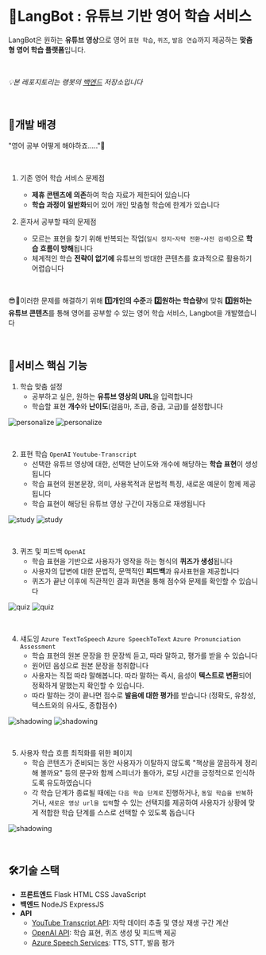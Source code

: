 # 🤖LangBot : 유튜브 기반 영어 학습 서비스

LangBot은 원하는 **유튜브 영상**으로 영어 `표현 학습`, `퀴즈`, `발음 연습`까지 제공하는 **맞춤형 영어 학습 플랫폼**입니다. 

<br>


*💡본 레포지토리는 랭봇의 <u>백엔드</u> 저장소입니다*

<br>



## 🎯개발 배경
"영어 공부 어떻게 해야하죠....."🥲

<br>

1. 기존 영어 학습 서비스 문제점
   - **제휴 콘텐츠에 의존**하여 학습 자료가 제한되어 있습니다
   - **학습 과정이 일반화**되어 있어 개인 맞춤형 학습에 한계가 있습니다

2. 혼자서 공부할 때의 문제점
   - 모르는 표현을 찾기 위해 반복되는 작업(`일시 정지`-`자막 전환`-`사전 검색`)으로 **학습 흐름이 방해**됩니다
   - 체계적인 학습 **전략이 없기에** 유튜브의 방대한 콘텐츠를 효과적으로 활용하기 어렵습니다

<br>

😎🙌이러한 문제를 해결하기 위해 **1️⃣개인의 수준**과 **2️⃣원하는 학습량**에 맞춰 **3️⃣원하는 유튜브 콘텐츠**를 통해 영어를 공부할 수 있는 영어 학습 서비스, Langbot을 개발했습니다

<br>


## 📌서비스 핵심 기능
1. 학습 맞춤 설정
   - 공부하고 싶은, 원하는 **유튜브 영상의 URL**을 입력합니다
   - 학습할 표현 **개수**와 **난이도**(걸음마, 초급, 중급, 고급)를 설정합니다
     
![personalize](./img/personalize-page.png)
![personalize](./img/personalize.gif)

<br>

2. 표현 학습 `OpenAI` `Youtube-Transcript`
   - 선택한 유튜브 영상에 대한, 선택한 난이도와 개수에 해당하는 **학습 표현**이 생성됩니다
   - 학습 표현의 원본문장, 의미, 사용목적과 문법적 특징, 새로운 예문이 함께 제공됩니다
   - 학습 표현이 해당된 유튜브 영상 구간이 자동으로 재생됩니다
     
 ![study](./img/study-page.png)
  ![study](./img/study.gif)

<br>

3. 퀴즈 및 피드백  `OpenAI`
   - 학습 표현을 기반으로 사용자가 영작을 하는 형식의 **퀴즈가 생성**됩니다
   - 사용자의 답변에 대한 문법적, 문맥적인 **피드백**과 유사표현을 제공합니다
   - 퀴즈가 끝난 이후에 직관적인 결과 화면을 통해 점수와 문제를 확인할 수 있습니다
     
![quiz](./img/quiz-page.png)
![quiz](./img/quiz.gif)

<br>

4. 섀도잉 `Azure TextToSpeech` `Azure SpeechToText` `Azure Pronunciation Assessment` 
   - 학습 표현의 원본 문장을 한 문장씩 듣고, 따라 말하고, 평가를 받을 수 있습니다
   - 원어민 음성으로 원본 문장을 청취합니다
   - 사용자는 직접 따라 말해봅니다. 따라 말하는 즉시, 음성이 **텍스트로 변환**되어 정확하게 말했는지 확인할 수 있습니다. 
   - 따라 말하는 것이 끝나면 점수로 **발음에 대한 평가**를 받습니다 (정확도, 유창성, 텍스트와의 유사도, 종합점수)
     
![shadowing](./img/shadowing-page.png)
![shadowing](./img/shadowing.gif)

<br>

5. 사용자 학습 흐름 최적화를 위한 페이지
   - 학습 콘텐츠가 준비되는 동안 사용자가 이탈하지 않도록 "책상을 깔끔하게 정리해 볼까요" 등의 문구와 함께 스피너가 돌아가, 로딩 시간을 긍정적으로 인식하도록 유도하였습니다
   - 각 학습 단계가 종료될 때에는 `다음 학습 단계로` 진행하거나, `동일 학습을 반복`하거나, `새로운 영상 url을 입력`할 수 있는 선택지를 제공하여 사용자가 상황에 맞게 적합한 학습 단계를 스스로 선택할 수 있도록 돕습니다
     
![shadowing](./img/user-friendly-page.png)

<br>

## 🛠️기술 스택
- **프론트엔드** Flask HTML CSS JavaScript
- **백엔드** NodeJS ExpressJS
- **API**
  - [YouTube Transcript API](https://github.com/jdepoix/youtube-transcript-api): 자막 데이터 추출 및 영상 재생 구간 계산
  - [OpenAI API](https://openai.com/api/): 학습 표현, 퀴즈 생성 및 피드백 제공
  - [Azure Speech Services](https://azure.microsoft.com/en-us/products/cognitive-services/speech-services/): TTS, STT, 발음 평가

